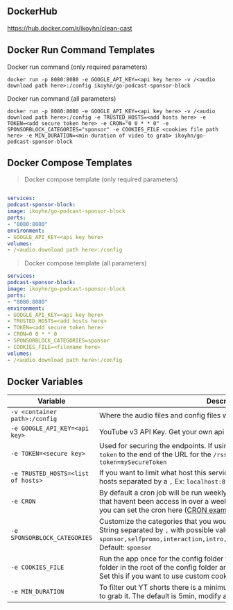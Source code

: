 ## DockerHub
https://hub.docker.com/r/ikoyhn/clean-cast

## Docker Run Command Templates

Docker run command (only required parameters)
```
docker run -p 8080:8080 -e GOOGLE_API_KEY=<api key here> -v /<audio download path here>:/config ikoyhn/go-podcast-sponsor-block
```


Docker run command (all parameters)
```
docker run -p 8080:8080 -e GOOGLE_API_KEY=<api key here> -v /<audio download path here>:/config -e TRUSTED_HOSTS=<add hosts here> -e TOKEN=<add secure token here> -e CRON="0 0 * * 0" -e SPONSORBLOCK_CATEGORIES="sponsor" -e COOKIES_FILE <cookies file path here> -e MIN_DURATION=<min duration of video to grab> ikoyhn/go-podcast-sponsor-block
```

## Docker Compose Templates

> Docker compose template (only required parameters)

```yaml

services:
podcast-sponsor-block:
image: ikoyhn/go-podcast-sponsor-block
ports:
- "8080:8080"
environment:
- GOOGLE_API_KEY=<api key here>
volumes:
- /<audio download path here>:/config
```

  

> Docker compose template (all parameters)

```yaml
services:
podcast-sponsor-block:
image: ikoyhn/go-podcast-sponsor-block
ports:
- "8080:8080"
environment:
- GOOGLE_API_KEY=<api key here>
- TRUSTED_HOSTS=<add hosts here>
- TOKEN=<add secure token here>
- CRON=0 0 * * 0
- SPONSORBLOCK_CATEGORIES=sponsor
- COOKIES_FILE=<filename here>
volumes:
- /<audio download path here>:/config

```

## Docker Variables
|Variable| Description | Required |
|--|--|--|
| `-v <container path>:/config` | Where the audio files and config files will be stored | Yes |
| `-e GOOGLE_API_KEY=<api key>` | YouTube v3 API Key. Get your own api key [here](https://developers.google.com/youtube/v3/getting-started)| Yes |
| `-e TOKEN=<secure key>` | Used for securing the endpoints. If using this you must add the query param `token` to the end of the URL for the `/rss` endpoint request ex.`?token=mySecureToken` | No |
| `-e TRUSTED_HOSTS=<list of hosts>` | If you want to limit what host this service can be called from. Can be a list of hosts separated by a `,` Ex: `localhost:8080,https://podcast.com` | No |
| `-e CRON` | By default a cron job will be run weekly to delete any podcast episode files that havent been access in over a week, if you want to modify when this runs you can set the cron here ([CRON examples](https://crontab.guru/))| No |
| `-e SPONSORBLOCK_CATEGORIES` | Customize the categories that you would like to remove from your podcasts. String separated by `,` with possible values `sponsor,selfpromo,interaction,intro,outro,preview,music_offtopic,filler`. Default: `sponsor` | No |
| `-e COOKIES_FILE` | Run the app once for the config folder to be created then store your cookies folder in the root of the config folder and set the filename for the docker var. Set this if you want to use custom cookies for YT-DLP| No |
| `-e MIN_DURATION` | To filter out YT shorts there is a minimum duration a video has to be in order to grab it. The default is 5min, modify as needed. | No |
